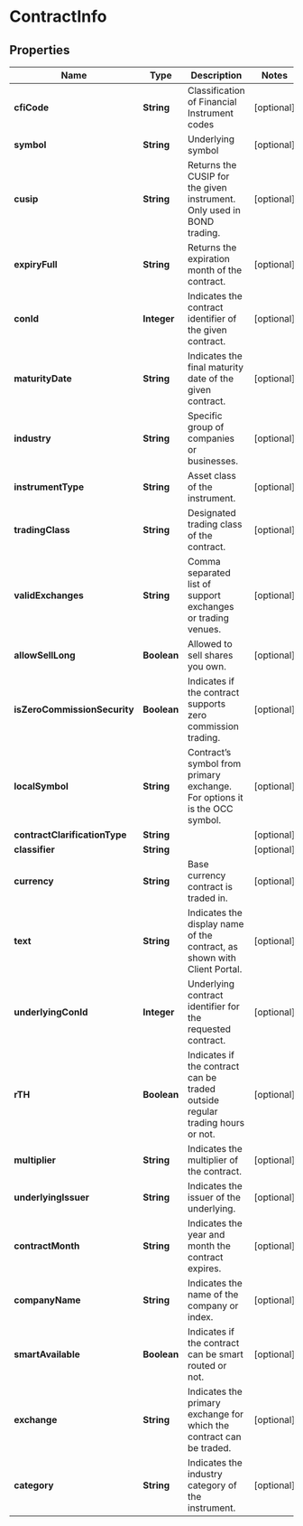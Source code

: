 

# ContractInfo


## Properties

| Name | Type | Description | Notes |
|------------ | ------------- | ------------- | -------------|
|**cfiCode** | **String** | Classification of Financial Instrument codes |  [optional] |
|**symbol** | **String** | Underlying symbol |  [optional] |
|**cusip** | **String** | Returns the CUSIP for the given instrument. Only used in BOND trading. |  [optional] |
|**expiryFull** | **String** | Returns the expiration month of the contract. |  [optional] |
|**conId** | **Integer** | Indicates the contract identifier of the given contract. |  [optional] |
|**maturityDate** | **String** | Indicates the final maturity date of the given contract. |  [optional] |
|**industry** | **String** | Specific group of companies or businesses. |  [optional] |
|**instrumentType** | **String** | Asset class of the instrument. |  [optional] |
|**tradingClass** | **String** | Designated trading class of the contract. |  [optional] |
|**validExchanges** | **String** | Comma separated list of support exchanges or trading venues. |  [optional] |
|**allowSellLong** | **Boolean** | Allowed to sell shares you own. |  [optional] |
|**isZeroCommissionSecurity** | **Boolean** | Indicates if the contract supports zero commission trading. |  [optional] |
|**localSymbol** | **String** | Contract’s symbol from primary exchange. For options it is the OCC symbol. |  [optional] |
|**contractClarificationType** | **String** |  |  [optional] |
|**classifier** | **String** |  |  [optional] |
|**currency** | **String** | Base currency contract is traded in. |  [optional] |
|**text** | **String** | Indicates the display name of the contract, as shown with Client Portal. |  [optional] |
|**underlyingConId** | **Integer** | Underlying contract identifier for the requested contract. |  [optional] |
|**rTH** | **Boolean** | Indicates if the contract can be traded outside regular trading hours or not. |  [optional] |
|**multiplier** | **String** | Indicates the multiplier of the contract. |  [optional] |
|**underlyingIssuer** | **String** | Indicates the issuer of the underlying. |  [optional] |
|**contractMonth** | **String** | Indicates the year and month the contract expires. |  [optional] |
|**companyName** | **String** | Indicates the name of the company or index. |  [optional] |
|**smartAvailable** | **Boolean** | Indicates if the contract can be smart routed or not. |  [optional] |
|**exchange** | **String** | Indicates the primary exchange for which the contract can be traded. |  [optional] |
|**category** | **String** | Indicates the industry category of the instrument. |  [optional] |



